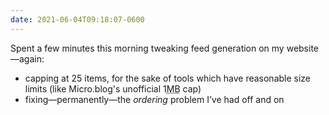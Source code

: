 ```yaml
---
date: 2021-06-04T09:18:07-0600
---
```


Spent a few minutes this morning tweaking feed generation on my website—again:

- capping at 25 items, for the sake of tools which have reasonable size limits (like Micro.blog's unofficial 1<abbr title='megabyte'>MB</abbr> cap)
- fixing—permanently—the *ordering* problem I’ve had off and on
